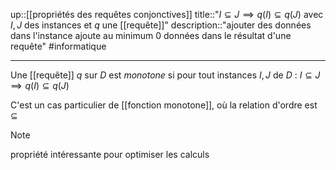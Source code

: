up::[[propriétés des requêtes conjonctives]]
title::"$I \subseteq J \implies q(I) \subseteq q(J)$ avec $I, J$ des instances et $q$ une [[requête]]"
description::"ajouter des données dans l'instance ajoute au minimum 0 données dans le résultat d'une requête"
#informatique

----

Une [[requête]] $q$ sur $D$ est _monotone_ si pour tout instances $I, J$ de $D$ :
$I \subseteq J \implies q(I) \subseteq q(J)$

C'est un cas particulier de [[fonction monotone]], où la relation d'ordre est $\subseteq$

> [!note]
> propriété intéressante pour optimiser les calculs



